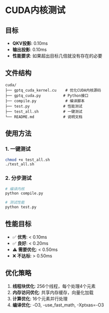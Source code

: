 # CUDA内核测试

## 目标
- **QKV投影**: 0.10ms
- **输出投影**: 0.10ms
- **性能要求**: 如果超出目标几倍就没有存在的必要

## 文件结构
```
cuda/
├── gptq_cuda_kernel.cu    # 优化CUDA内核源码
├── gptq_cuda.py          # Python接口
├── compile.py             # 编译脚本
├── test.py               # 性能测试
├── test_all.sh           # 一键测试
└── README.md             # 说明文档
```

## 使用方法

### 1. 一键测试
```bash
chmod +x test_all.sh
./test_all.sh
```

### 2. 分步测试
```bash
# 编译内核
python compile.py

# 测试性能
python test.py
```

## 性能目标
- ✅ **优秀**: < 0.10ms
- ✅ **良好**: < 0.20ms
- ⚠️ **需要优化**: < 0.50ms
- ❌ **不达标**: > 0.50ms

## 优化策略
1. **线程块优化**: 256个线程，每个处理4个元素
2. **内存访问优化**: 共享内存缓存，向量化加载
3. **计算优化**: 16个元素并行处理
4. **编译优化**: -O3, -use_fast_math, -Xptxas=-O3